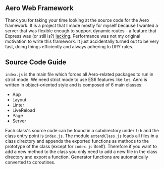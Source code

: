 Aero Web Framework
------------------
Thank you for taking your time looking at the source code
for the Aero framework. It is a project that I made mostly
for myself because I wanted a server that was flexible enough
to support dynamic routes - a feature that Express was (or still is?) [lacking](https://github.com/expressjs/express/issues/2596).
Performance was not my original motivation to write this framework.
It just accidentally turned out to be very fast, doing things efficiently
and always adhering to DRY rules.

Source Code Guide
-----------------
`index.js` is the main file which forces all Aero-related packages to
run in strict mode. We need strict mode to use ES6 features like `let`.
Aero is written in object-oriented style and is composed of 6 main classes:

* App
* Layout
* Linter
* LiveReload
* Page
* Server

Each class's source code can be found in a subdirectory under `lib` and the class entry point is `index.js`. The module `extendClass.js` loads all files in a class directory and appends the exported functions as methods to the prototype of the class (except for `index.js` itself). Therefore if you want to add a new method to the class you only need to add a new file in the class directory and export a function. Generator functions are automatically converted to coroutines.